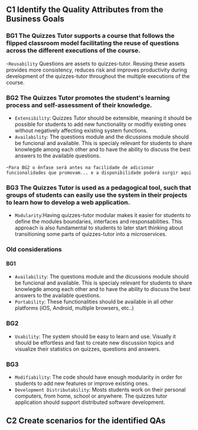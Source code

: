 ## C1 Identify the Quality Attributes from the Business Goals

### BG1 The Quizzes Tutor supports a course that follows the flipped classroom model facilitating the reuse of questions across the different executions of the course.
-`Reusability` Questions are assets to quizzes-tutor. Reusing these assets provides more consistency, reduces risk and improves productivity during development of the quizzes-tutor throughout the multiple executions of the course.

### BG2 The Quizzes Tutor promotes the student's learning process and self-assessment of their knowledge.
- `Extensibility`: Quizzes Tutor should be extensible, meaning it should be possible for students to add new functionality or modifiy existing ones without negatively affecting existing system functions.
- `Availability`: The questions module and the dicussions module should be funcional and available. This is specialy relevant for students to share knowlegde among each other and to have the ability to discuss the best answers to the available questions.

-`Para BG2 o ênfase será antes na facilidade de adicionar funcionalidades que promovam... e a disponibilidade poderá surgir aqui`

### BG3 The Quizzes Tutor is used as a pedagogical tool, such that groups of students can easily use the system in their projects to learn how to develop a web application.
- `Modularity`:Having quizzes-tutor modular makes it easier for students to define the modules boundaries, interfaces and responsabilities. This approach is also fundamental to students to later start thinking about transitioning some parts of quizzes-tutor into a microservices.


### Old considerations

#### BG1
- `Availability`: The questions module and the dicussions module should be funcional and available. This is specialy relevant for students to share knowlegde among each other and to have the ability to discuss the best answers to the available questions.
- `Portability`: These functionalities should be available in all other platforms (iOS, Android, multiple browsers, etc..)

### BG2
- `Usability`: The system should be easy to learn and use. Visually it should be effortless and fast to create new discussion topics and visualize their statistics on quizzes, questions and answers.

### BG3
- `Modifiability`: The code should have enough modularity in order for students to add new features or improve existing ones.
- `Development Distributability`: Mosts students work on their personal computers, from home, school or anywhere. The quizzes tutor application should support distributed software development.

## C2 Create scenarios for the identified QAs

